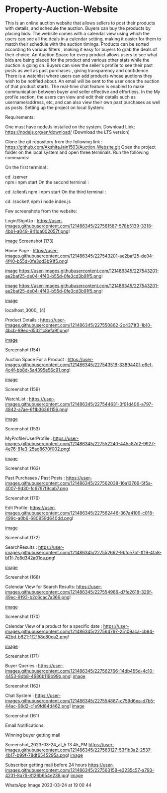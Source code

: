 # Property-Auction-Website

This is an online auction website that allows sellers to post their products with details, and schedule the auction. Buyers can buy the products by placing bids.
The website comes with a calendar view using which the users can see all the deals in a calendar setting, making it easier for them to match their schedule with the auction timings.
Products can be sorted according to various filters , making it easy for buyers to grab the deals of their choice.
An Auction Space for every product allows users to see what bids are being placed for the product and various other stats while the auction is going on.
Buyers can view the seller's profile to see their past posts as well as past purchases , giving transparency and confidence.
There is a watchlist where users can add products whose auctions they wish to be notified about. An email will be sent to the user once the auction of that product starts.
The real-time chat feature is enabled to make communication between buyer and seller effective and effortless.
In the My profile section, the users can view and edit their details such as username/address, etc, and can also view their own past purchases as well as posts.
Setting up the project on local System:

Requirements:

One must have nodeJs installed on the system.
Download Link: https://nodejs.org/en/download/ (Download the LTS version)

Clone the git repository from the following link : https://github.com/AkshitaJain1503/Auction_Website.git Open the project folder on the local system and open three terminals. Run the following commands:

On the first terminal :

cd .\server\
npm i
npm start
On the second terminal :

cd .\client\ 
npm i
npm start
On the third terminal :

cd .\socket\ 
npm i
node index.js


Few screenshots from the website:

Login/SignUp :
https://user-images.githubusercontent.com/121486345/227561587-578b5139-3318-4bb1-a049-941da002057f.png!

[image](https://github.com/Ritesh-Sehwag/Property-Auction-Website/assets/141060348/b776f6af-e1c2-43da-84b5-d47ea30757dc)
Screenshot (173)

Home Page :
https://user-images.githubusercontent.com/121486345/227543201-ae2baf25-de04-4f40-b55d-0fe3cd3b91f5.png!

[image](https://github.com/Ritesh-Sehwag/Property-Auction-Website/assets/141060348/ee317d9a-9466-47cb-887c-b80208754194)
https://user-images.githubusercontent.com/121486345/227543201-ae2baf25-de04-4f40-b55d-0fe3cd3b91f5.png!

[image](https://github.com/Ritesh-Sehwag/Property-Auction-Website/assets/141060348/00e2d94a-df6b-4f3c-9176-d1eaeb1b1c0d)
https://user-images.githubusercontent.com/121486345/227543201-ae2baf25-de04-4f40-b55d-0fe3cd3b91f5.png!

[image](https://github.com/Ritesh-Sehwag/Property-Auction-Website/assets/141060348/ce81ee19-0b40-4aa1-ae1e-43e015ca089f)


localhost_3000_ (4)

Product Details :
https://user-images.githubusercontent.com/121486345/227550862-2c4371f3-1b10-4bcb-99ec-d5321c8efa9f.png!

[image](https://github.com/Ritesh-Sehwag/Property-Auction-Website/assets/141060348/02e55ae7-5379-45ee-8449-5700c232f1d5)


Screenshot (154)

Auction Space For a Product :
https://user-images.githubusercontent.com/121486345/227543518-3389440f-e6ef-4c4f-bb8d-5a4395e56c91.png!

[image](https://github.com/Ritesh-Sehwag/Property-Auction-Website/assets/141060348/55c972cc-418b-423f-b005-bdefe4e864df)


Screenshot (159)

WatchList :
https://user-images.githubusercontent.com/121486345/227544631-3f91d406-a797-4842-a7ae-6f1b36361156.png!

[image](https://github.com/Ritesh-Sehwag/Property-Auction-Website/assets/141060348/639226a7-d087-4379-83dd-2ccbdd93087c)


Screenshot (153)

MyProfile/UserProfile :
https://user-images.githubusercontent.com/121486345/227552240-445c87d2-9927-4e76-81e3-25ad8670f002.png!

[image](https://github.com/Ritesh-Sehwag/Property-Auction-Website/assets/141060348/2085ea89-2f96-4750-a996-e883d172028c)


Screenshot (163)

Past Purchases / Past Posts :
https://user-images.githubusercontent.com/121486345/227562038-16a13766-5f5a-4007-9d30-fc6797f9cab7.png

Screenshot (176)

Edit Profile:
https://user-images.githubusercontent.com/121486345/227562446-367a4109-c018-499c-a0b6-680959d640dd.png!

[image](https://github.com/Ritesh-Sehwag/Property-Auction-Website/assets/141060348/8543095e-e4bf-4330-b832-8e5736daec34)


Screenshot (172)

SearchResults :
https://user-images.githubusercontent.com/121486345/227552662-9bfce7bf-ff19-4fa8-bf1f-7e8d342a01ca.png!

[image](https://github.com/Ritesh-Sehwag/Property-Auction-Website/assets/141060348/a5a8e546-87b5-489a-9b2d-50a623d2b713)


Screenshot (168)

Calendar View for Search Results:
https://user-images.githubusercontent.com/121486345/227554986-d7fe2618-329f-49ec-9193-b2c6cac7a369.png!

[image](https://github.com/Ritesh-Sehwag/Property-Auction-Website/assets/141060348/84a2cea6-cfd1-450f-a764-dba4fe3afa05)


Screenshot (170)

Calendar View of a product for a specific date :
https://user-images.githubusercontent.com/121486345/227564797-25109aca-cb94-42bd-b821-1f2158c80ea2.png!

[image](https://github.com/Ritesh-Sehwag/Property-Auction-Website/assets/141060348/3a4c13a3-e239-4dcb-a108-0745499375b7)


Screenshot (171)

Buyer Queries :
https://user-images.githubusercontent.com/121486345/227562766-14db455d-4c10-4453-8db8-4686b119b99b.png!
[image](https://github.com/Ritesh-Sehwag/Property-Auction-Website/assets/141060348/cea96615-3a1e-4fb7-9720-e9acee6077dd)


Screenshot (162)

Chat System :
https://user-images.githubusercontent.com/121486345/227554887-c759d6ea-d7b5-44ac-98d2-c1e9fd84d462.png!
[image](https://github.com/Ritesh-Sehwag/Property-Auction-Website/assets/141060348/7bc6acca-7eaf-4eb8-abc5-e3b35847b617)


Screenshot (161)

Email Notifications:

Winning buyer getting mail

Screenshot_2023-03-24_at_5 13 45_PM
https://user-images.githubusercontent.com/121486345/227563127-53f1b3a2-2537-4b17-b99f-78df6545295a.png!
[image](https://github.com/Ritesh-Sehwag/Property-Auction-Website/assets/141060348/a3955408-995f-4942-90fd-2d007070f97a)


Subscriber getting mail before 24 hours
https://user-images.githubusercontent.com/121486345/227563158-e3235c57-a793-4231-8a76-8126b654e238.jpg!
[image](https://github.com/Ritesh-Sehwag/Property-Auction-Website/assets/141060348/e2d8bd0d-22f8-4211-aa4c-a49ecc1cf4fb)


WhatsApp Image 2023-03-24 at 19 00 44
